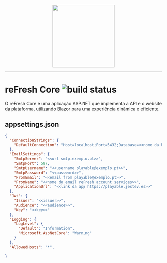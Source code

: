 <div align="center">
  <img height="200" src="https://github.com/user-attachments/assets/2451e9ab-119e-4378-9af2-feb0f5d0786b">  
</div>

----
# reFresh Core ![build status](https://github.com/utad-reFresh/core/actions/workflows/dotnet.yml/badge.svg)
O reFresh Core é uma aplicação ASP.NET que implementa a API e o website da plataforma, utilizando Blazor para uma experiência dinâmica e eficiente.

## appsettings.json
```json
{
  "ConnectionStrings": {
    "DefaultConnection": "Host=localhost;Port=5432;Database=<<nome da base de dados>>;Username=<<username do postgres>>;Password=<<password do postgres>>"
  },
  "EmailSettings": {
    "SmtpServer": "<<url smtp.exemplo.pt>>",
    "SmtpPort": 587,
    "SmtpUsername": "<<username playable@exemplo.pt>>",
    "SmtpPassword": "<<password>>",
    "FromEmail": "<<email from playable@exemplo.pt>>",
    "FromName": "<<nome do email reFresh account services>>",
    "ApplicationUrl": "<<link da app https://playable.jestev.es>>"
  },
  "Jwt": {
    "Issuer": "<<issuer>>",
    "Audience": "<<audience>>",
    "Key": "<<key>>"
  },
  "Logging": {
    "LogLevel": {
      "Default": "Information",
      "Microsoft.AspNetCore": "Warning"
    }
  },
  "AllowedHosts": "*",

}
```
